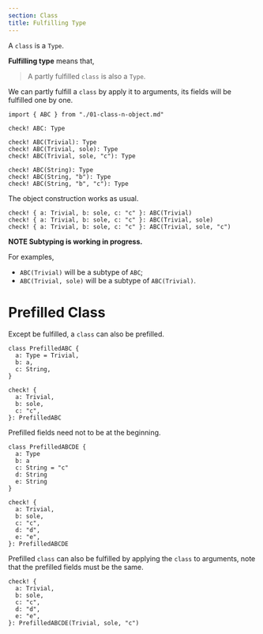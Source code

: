 ```yaml
---
section: Class
title: Fulfilling Type
---
```


A `class` is a `Type`.

**Fulfilling type** means that,

> A partly fulfilled `class` is also a `Type`.

We can partly fulfill a `class` by apply it to arguments,
its fields will be fulfilled one by one.

``` cicada
import { ABC } from "./01-class-n-object.md"

check! ABC: Type

check! ABC(Trivial): Type
check! ABC(Trivial, sole): Type
check! ABC(Trivial, sole, "c"): Type

check! ABC(String): Type
check! ABC(String, "b"): Type
check! ABC(String, "b", "c"): Type
```

The object construction works as usual.

``` cicada
check! { a: Trivial, b: sole, c: "c" }: ABC(Trivial)
check! { a: Trivial, b: sole, c: "c" }: ABC(Trivial, sole)
check! { a: Trivial, b: sole, c: "c" }: ABC(Trivial, sole, "c")
```

**NOTE Subtyping is working in progress.**

For examples,

- `ABC(Trivial)` will be a subtype of `ABC`;
- `ABC(Trivial, sole)` will be a subtype of `ABC(Trivial)`.

# Prefilled Class

Except be fulfilled, a `class` can also be prefilled.

``` cicada todo
class PrefilledABC {
  a: Type = Trivial,
  b: a,
  c: String,
}

check! {
  a: Trivial,
  b: sole,
  c: "c",
}: PrefilledABC
```

Prefilled fields need not to be at the beginning.

``` cicada
class PrefilledABCDE {
  a: Type
  b: a
  c: String = "c"
  d: String
  e: String
}

check! {
  a: Trivial,
  b: sole,
  c: "c",
  d: "d",
  e: "e",
}: PrefilledABCDE
```

Prefilled `class` can also be fulfilled by applying the `class` to arguments,
note that the prefilled fields must be the same.

``` cicada
check! {
  a: Trivial,
  b: sole,
  c: "c",
  d: "d",
  e: "e",
}: PrefilledABCDE(Trivial, sole, "c")
```
